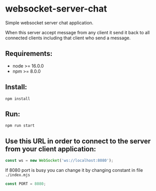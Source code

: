 # websocket-server-chat
Simple websocket server chat application. 

When this server accept message from any client it send it back to all connected clients 
including that client who send a message.

## Requirements:

- node >= 16.0.0
- npm >= 8.0.0

## Install:

`npm install`

## Run:

`npm run start`

## Use this URL in order to connect to the server from your client application:

```javascript
const ws = new WebSocket('ws://localhost:8080');
```

If 8080 port is busy you can change it by changing constant in file `./index.mjs`

```javascript
const PORT = 8080;
```

